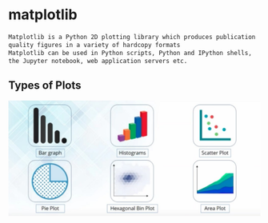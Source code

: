 # matplotlib

```text
Matplotlib is a Python 2D plotting library which produces publication quality figures in a variety of hardcopy formats 
Matplotlib can be used in Python scripts, Python and IPython shells, the Jupyter notebook, web application servers etc.
```

## Types of Plots
![Types of Plots](https://raw.githubusercontent.com/amarkum/python-toolkit/master/resources/matplotlib-plots.jpg)
